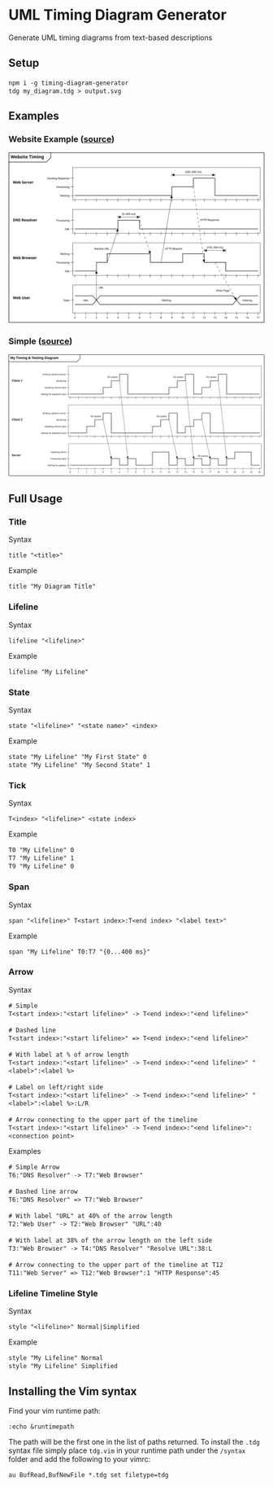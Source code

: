 # UML Timing Diagram Generator
Generate UML timing diagrams from text-based descriptions

## Setup
```
npm i -g timing-diagram-generator
tdg my_diagram.tdg > output.svg
```

## Examples
### Website Example ([source](/examples/2-website.tdg))
![Simple](./examples/2-website.svg)
### Simple ([source](/examples/1-simple.tdg))
![Simple](./examples/1-simple.svg)

## Full Usage

### Title
Syntax
```
title "<title>"
```
Example
```
title "My Diagram Title"
```

### Lifeline
Syntax
```
lifeline "<lifeline>"
```
Example
```
lifeline "My Lifeline"
```

### State
Syntax
```
state "<lifeline>" "<state name>" <index>
```
Example
```
state "My Lifeline" "My First State" 0
state "My Lifeline" "My Second State" 1
```

### Tick
Syntax
```
T<index> "<lifeline>" <state index>
```
Example
```
T0 "My Lifeline" 0
T7 "My Lifeline" 1
T9 "My Lifeline" 0
```

### Span
Syntax
```
span "<lifeline>" T<start index>:T<end index> "<label text>"
```
Example
```
span "My Lifeline" T0:T7 "{0...400 ms}"
```

### Arrow
Syntax
```
# Simple
T<start index>:"<start lifeline>" -> T<end index>:"<end lifeline>"

# Dashed line
T<start index>:"<start lifeline>" => T<end index>:"<end lifeline>"

# With label at % of arrow length
T<start index>:"<start lifeline>" -> T<end index>:"<end lifeline>" "<label>":<label %>

# Label on left/right side
T<start index>:"<start lifeline>" -> T<end index>:"<end lifeline>" "<label>":<label %>:L/R

# Arrow connecting to the upper part of the timeline
T<start index>:"<start lifeline>" -> T<end index>:"<end lifeline>":<connection point>
```
Examples
```
# Simple Arrow
T6:"DNS Resolver" -> T7:"Web Browser"

# Dashed line arrow
T6:"DNS Resolver" => T7:"Web Browser"

# With label "URL" at 40% of the arrow length
T2:"Web User" -> T2:"Web Browser" "URL":40

# With label at 38% of the arrow length on the left side
T3:"Web Browser" -> T4:"DNS Resolver" "Resolve URL":38:L

# Arrow connecting to the upper part of the timeline at T12
T11:"Web Server" => T12:"Web Browser":1 "HTTP Response":45
```

### Lifeline Timeline Style
Syntax
```
style "<lifeline>" Normal|Simplified
```
Example
```
style "My Lifeline" Normal
style "My Lifeline" Simplified
```

## Installing the Vim syntax
Find your vim runtime path:
```
:echo &runtimepath
```
The path will be the first one in the list of paths returned. To install the `.tdg`
syntax file simply place `tdg.vim` in your runtime path under the `/syntax` folder and
add the following to your vimrc:
```vimscript
au BufRead,BufNewFile *.tdg set filetype=tdg
```
